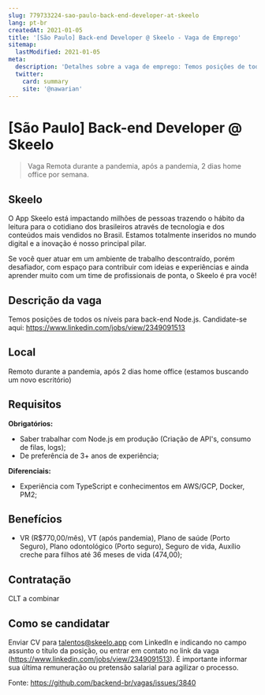 ```yaml
---
slug: 779733224-sao-paulo-back-end-developer-at-skeelo
lang: pt-br
createdAt: 2021-01-05
title: '[São Paulo] Back-end Developer @ Skeelo - Vaga de Emprego'
sitemap:
  lastModified: 2021-01-05
meta:
  description: 'Detalhes sobre a vaga de emprego: Temos posições de todos os níveis para back-end Node.js. Candidate-se aqui: https://www.linkedin.com/jobs/view/2349091513'
  twitter:
    card: summary
    site: '@nawarian'
---
```


# [São Paulo] Back-end Developer @ Skeelo

<!--
==================================================
Caso a vaga for remoto durante a pandemia informar no texto "Remoto durante o covid"
==================================================
-->
<!-- 
==================================================
POR FAVOR, SÓ POSTE SE A VAGA FOR PARA BACK-END!

Não faça distinção de gênero no título da vaga.

Use: "Back-End Developer" ao invés de 
"Desenvolvedor Back-End" \o/

Exemplo: `[São Paulo] Back-End Developer @ NOME DA EMPRESA`
==================================================
-->
<!--
==================================================
Caso a vaga for remoto durante a pandemia deixar a linha abaixo
==================================================
-->
> Vaga Remota durante a pandemia, após a pandemia, 2 dias home office por semana.
## Skeelo

O App Skeelo está impactando milhões de pessoas trazendo o hábito da leitura para o cotidiano dos brasileiros através de tecnologia e dos conteúdos mais vendidos no Brasil. Estamos totalmente inseridos no mundo digital e a inovação é nosso principal pilar.

Se você quer atuar em um ambiente de trabalho descontraído, porém desafiador, com espaço para contribuir com ideias e experiências e ainda aprender muito com um time de profissionais de ponta, o Skeelo é pra você!

## Descrição da vaga

Temos posições de todos os níveis para back-end Node.js. Candidate-se aqui: https://www.linkedin.com/jobs/view/2349091513

## Local

Remoto durante a pandemia, após 2 dias home office (estamos buscando um novo escritório)

## Requisitos

**Obrigatórios:**
- Saber trabalhar com Node.js em produção (Criação de API's, consumo de filas, logs);
- De preferência de 3+ anos de experiência;

**Diferenciais:**
- Experiência com TypeScript e conhecimentos em AWS/GCP, Docker, PM2;

## Benefícios

- VR (R$770,00/mês), VT (após pandemia), Plano de saúde (Porto Seguro), Plano odontológico (Porto seguro), Seguro de vida, Auxílio creche para filhos até 36 meses de vida (474,00);

## Contratação

CLT a combinar

## Como se candidatar

Enviar CV para talentos@skeelo.app com LinkedIn e indicando no campo assunto o título da posição, ou entrar em contato no link da vaga (https://www.linkedin.com/jobs/view/2349091513). É importante informar sua última remuneração ou pretensão salarial para agilizar o processo.


Fonte: https://github.com/backend-br/vagas/issues/3840